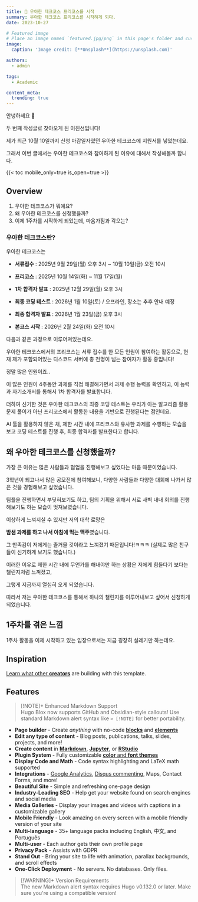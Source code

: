 ```yaml
---
title: 🎉 우아한 테크코스 프리코스를 시작
summary: 우아한 테크코스 프리코스를 시작하게 되다.
date: 2023-10-27

# Featured image
# Place an image named `featured.jpg/png` in this page's folder and customize its options here.
image:
  caption: 'Image credit: [**Unsplash**](https://unsplash.com)'

authors:
  - admin

tags:
  - Academic

content_meta:
  trending: true
---
```


안녕하세요 👋

두 번째 작성글로 찾아오게 된 이진선입니다!

제가 최근 10월 10일까지 신청 마감일자였던 우아한 테크코스에 지원서를 넣었는데요.

그래서 이번 글에서는 우아한 테크코스와 참여하게 된 이유에 대해서 작성해볼까 합니다.

{{< toc mobile_only=true is_open=true >}}

## Overview

1. 우아한 테크코스가 뭐예요?
2. 왜 우아한 테크코스를 신청했을까?
3. 이제 1주차를 시작하게 되었는데, 마음가짐과 각오는?

[//]: # '[![The template is mobile first with a responsive design to ensure that your site looks stunning on every device.](https://raw.githubusercontent.com/HugoBlox/hugo-blox-builder/main/starters/academic-cv/preview.png)](https://hugoblox.com)'

### 우아한 테크코스란?


우아한 테크코스는 

- **서류접수** : 2025년 9월 29일(월) 오후 3시 ~ 10월 10일(금) 오전 10시

- **프리코스** : 2025년 10월 14일(화) ~ 11월 17일(월)

- **1차 합격자 발표** : 2025년 12월 29일(월) 오후 3시

- **최종 코딩 테스트** : 2026년 1월 10일(토) / 오프라인, 장소는 추후 안내 예정

- **최종 합격자 발표** : 2026년 1월 23일(금) 오후 3시

- **본코스 시작** : 2026년 2월 24일(화) 오전 10시

다음과 같은 과정으로 이루어져있는데요. 

우아한 테크코스에서의 프리코스는 서류 접수를 한 모든 인원이 참여하는 활동으로, 현재 제가 포함되어있는 디스코드 서버에 총 천명이 넘는 참여자가 활동 중입니다!

정말 많은 인원이죠..

이 많은 인원이 4주동안 과제를 직접 해결해가면서 과제 수행 능력을 확인하고, 이 능력과 자기소개서를 통해서 1차 합격자를 발표합니다. 

더하여 신기한 것은 우아한 테크코스의 최종 코딩 테스트는 우리가 아는 알고리즘 활용 문제 풀이가 아닌 프리코스에서 활동한 내용을 기반으로 진행된다는 점인데요. 

AI 툴을 활용하지 않은 채, 제한 시간 내에 프리코스와 유사한 과제를 수행하는 모습을 보고 코딩 테스트를 진행 후, 최종 합격자를 발표한다고 합니다. 



## 왜 우아한 테크코스를 신청했을까?

가장 큰 이유는 많은 사람들과 협업을 진행해보고 싶었다는 마음 때문이었습니다. 

3학년이 되고나서 많은 공모전에 참여해보니, 다양한 사람들과 다양한 대회에 나가서 많은 것을 경험해보고 싶었습니다. 

팀플을 진행하면서 부딪혀보기도 하고, 팀의 기획을 위해서 서로 새벽 내내 회의를 진행해보기도 하는 모습이 멋져보였습니다. 

이상하게 느껴지실 수 있지만 저의 대학 로망은

**밤샘 과제를 하고 나서 아침에 먹는 맥주**였습니다.

그 만족감이 저에게는 즐거울 것이라고 느껴졌기 때문입니다!ㅋㅋㅋ (실제로 많은 친구들이 신기하게 보기도 했습니다.)

이러한 이유로 제한 시간 내에 무언가를 해내야만 하는 상황은 저에게 힘들다기 보다는 챌린지처럼 느껴졌고, 

그렇게 지금까지 열심히 오게 되었습니다. 

따라서 저는 우아한 테크코스를 통해서 하나의 챌린지를 이루어내보고 싶어서 신청하게 되었습니다. 

## 1주차를 겪은 느낌

1주차 활동을 이제 시작하고 있는 입장으로서는 지금 굉장히 설레기만 하는데요. 




## Inspiration

[Learn what other **creators**](https://hugoblox.com/creators/) are building with this template.

## Features

> [!NOTE]+ Enhanced Markdown Support  
> Hugo Blox now supports GitHub and Obsidian-style callouts! Use standard Markdown alert syntax like `> [!NOTE]` for better portability.

- **Page builder** - Create _anything_ with no-code [**blocks**](https://hugoblox.com/blocks/) and [**elements**](https://docs.hugoblox.com/reference/markdown/)
- **Edit any type of content** - Blog posts, publications, talks, slides, projects, and more!
- **Create content** in [**Markdown**](https://docs.hugoblox.com/reference/markdown/), [**Jupyter**](https://docs.hugoblox.com/getting-started/cms/), or [**RStudio**](https://docs.hugoblox.com/getting-started/cms/)
- **Plugin System** - Fully customizable [**color** and **font themes**](https://docs.hugoblox.com/getting-started/customize/)
- **Display Code and Math** - Code syntax highlighting and LaTeX math supported
- **Integrations** - [Google Analytics](https://analytics.google.com), [Disqus commenting](https://disqus.com), Maps, Contact Forms, and more!
- **Beautiful Site** - Simple and refreshing one-page design
- **Industry-Leading SEO** - Help get your website found on search engines and social media
- **Media Galleries** - Display your images and videos with captions in a customizable gallery
- **Mobile Friendly** - Look amazing on every screen with a mobile friendly version of your site
- **Multi-language** - 35+ language packs including English, 中文, and Português
- **Multi-user** - Each author gets their own profile page
- **Privacy Pack** - Assists with GDPR
- **Stand Out** - Bring your site to life with animation, parallax backgrounds, and scroll effects
- **One-Click Deployment** - No servers. No databases. Only files.

> [!WARNING]+ Version Requirements  
> The new Markdown alert syntax requires Hugo v0.132.0 or later. Make sure you're using a compatible version!

